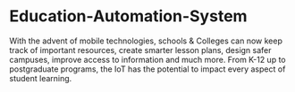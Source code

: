 # Education-Automation-System

With the advent of mobile technologies, schools & Colleges can now keep track of important resources, create smarter lesson plans, design safer campuses, improve access to information and much more. From K-12 up to postgraduate programs, the IoT has the potential to impact every aspect of student learning.
